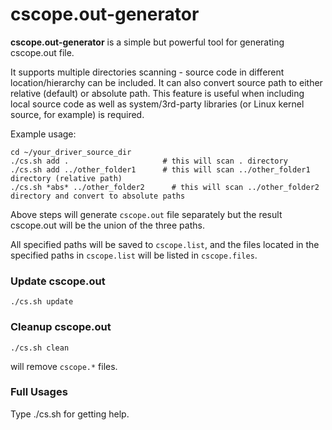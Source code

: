 # cscope.out-generator

**cscope.out-generator** is a simple but powerful tool for generating cscope.out file. 

It supports multiple directories scanning - source code in different location/hierarchy can be included.
It can also convert source path to either relative (default) or absolute path. This feature is useful when including local source code as well as system/3rd-party libraries (or Linux kernel source, for example) is required.

Example usage:

	cd ~/your_driver_source_dir
	./cs.sh add .                     # this will scan . directory 
	./cs.sh add ../other_folder1      # this will scan ../other_folder1 directory (relative path)
	./cs.sh *abs* ../other_folder2      # this will scan ../other_folder2 directory and convert to absolute paths
	
Above steps will generate `cscope.out` file separately but the result cscope.out will be the union of the three paths.

All specified paths will be saved to `cscope.list`, and the files located in the specified paths in `cscope.list` will be listed in `cscope.files`.

### Update cscope.out

	./cs.sh update

### Cleanup cscope.out

	./cs.sh clean
	
will remove `cscope.*` files.

### Full Usages

Type ./cs.sh for getting help.
